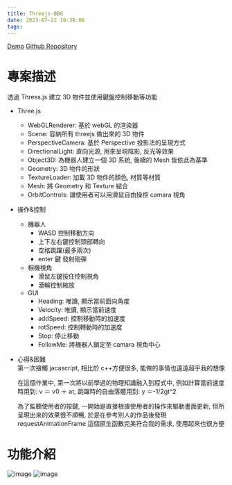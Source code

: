 ```yaml
---
title: Threejs-BB8
date: 2023-07-22 10:38:06
tags:
---
```


[Demo](https://pseuder.github.io/Threejs-BB8/index.html)
[Github Repository](https://github.com/pseuder/Threejs-BB8)

# 專案描述

透過 Thress.js 建立 3D 物件並使用鍵盤控制移動等功能

- Three.js

  - WebGLRenderer: 基於 webGL 的渲染器
  - Scene: 容納所有 threejs 做出來的 3D 物件
  - PerspectiveCamera: 基於 Perspective 投影法的呈現方式
  - DirectionalLight: 直向光源, 用來呈現陰影, 反光等效果
  - Object3D: 為機器人建立一個 3D 系統, 後續的 Mesh 皆依此為基準
  - Geometry: 3D 物件的形狀
  - TextureLoader: 加載 3D 物件的顏色, 材質等材質
  - Mesh: 將 Geometry 和 Texture 結合
  - OrbitControls: 讓使用者可以用滑鼠自由操控 camara 視角

- 操作&控制

  - 機器人
    - WASD 控制移動方向
    - 上下左右鍵控制頭部轉向
    - 空格跳躍(最多兩次)
    - enter 鍵 發射砲彈
  - 相機視角
    - 滑鼠左鍵按住控制視角
    - 滾輪控制縮放
  - GUI
    - Heading: 唯讀, 顯示當前面向角度
    - Velocity: 唯讀, 顯示當前速度
    - addSpeed: 控制移動時的加速度
    - rotSpeed: 控制轉動時的加速度
    - Stop: 停止移動
    - FollowMe: 將機器人鎖定至 camara 視角中心

- 心得&困難  
   第一次接觸 jacascript, 相比於 c++方便很多, 能做的事情也遠遠超乎我的想像

  在這個作業中, 第一次將以前學過的物理知識融入到程式中, 例如計算當前速度時用到: v ＝ v0 ＋ at, 跳躍時的自由落體用到: y ＝-1/2gt^2

  為了監聽使用者的按鍵, 一開始是直接根據使用者的操作來驅動畫面更新, 但所呈現出來的效果很不順暢, 於是在參考別人的作品後發現 requestAnimationFrame 這個原生函數完美符合我的需求, 使用起來也很方便

# 功能介紹

![image](bb8_1.png)
![image](bb8_2.png)

